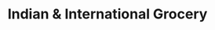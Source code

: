 ---
title: "Indian & International Grocery"
url: /west-lafayette/indian-und-international-grocery/
shop: Allgemein
---